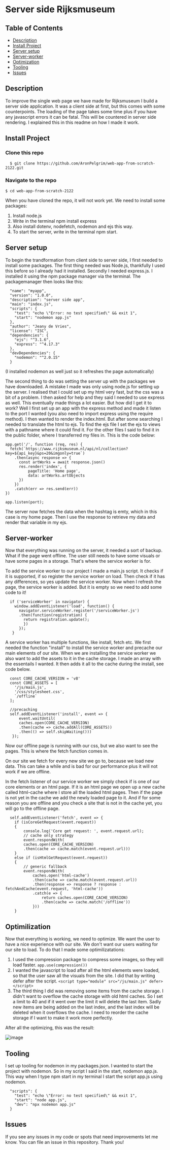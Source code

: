 # Server side Rijksmuseum

## Table of Contents
- [Description](#description)
- [Install Project](#Install)
- [Server setup](#Server)
- [Server-worker](#Server-worker)
- [Optimization](#Optimization)
- [Tooling](#Tooling)
- [Issues](#Issues)

## Description
To improve the single web page we have made for Rijksmuseum I build a server side application. It was a client side at first, but this comes with some counterpoints. The loading of the page takes some time plus if you have any javascript errors it can be fatal. This will be countered in server side rendering. I explained this in this readme on how I made it work. 

## Install Project <a name="Install">
### Clone this repo
```
  $ git clone https://github.com/AronPelgrim/web-app-from-scratch-2122.git
```

### Navigate to the repo
```
$ cd web-app-from-scratch-2122
```
  
When you have cloned the repo, it will not work yet. We need to install some packages:
  1. Install node.js
  2. Write in the terminal npm install express
  3. Also install dotenv, nodefetch, nodemon and ejs this way.
  4. To start the server, write in the terminal npm start.
  
  
## Server setup <a name="Server">
To begin the trandformation from client side to server side, I first needed to install some packages. The first thing needed was Node.js, thankfully I used this before so I already had it installed. Secondly I needed express.js. I installed it using the npm package manager via the terminal. The packagemanager then looks like this:
  
  ```
    "name": "myapp",
    "version": "1.0.0",
    "description": "server side app",
    "main": "index.js",
    "scripts": {
      "test": "echo \"Error: no test specified\" && exit 1",
      "start": "nodemon app.js"
    },
    "author": "Jeany de Vries",
    "license": "ISC",
    "dependencies": {
      "ejs": "^3.1.6",
      "express": "^4.17.3"
    },
    "devDependencies": {
      "nodemon": "^2.0.15"
    }
  ```
  
  (I installed nodemon as well just so it refreshes the page automatically)
  
The second thing to do was setting the server up with the packages we have downloaded. A mistake I made was only using node.js for setting up the server. I realised  that I could set up my html very fast, but the css was a bit of a problem. I then asked for help and they said I needed to use express as well. This eventually made things a lot easier. But how did I get it to work? Well I first set up an app with the express method and made it listen to the port I wanted (you also need to import express using the require method). I then wanted to render the index.html. But after some searching I needed to translate the html to ejs. To find the ejs file I set the ejs to views with a pathname where it could find it. For the other files I said to find it in the public folder, where I transferred my files in. This is the code below:
  
  
  ```
  app.get('/', function (req, res) {
    fetch(`https://www.rijksmuseum.nl/api/nl/collection?key=${api_key}&ps=20&imgonly=true`)
      .then(async response => {
        const artWorks = await response.json()
        res.render('index', {
            pageTitle: 'Home page', 
            data: artWorks.artObjects
        })
      })
      .catch(err => res.send(err))
  })

  app.listen(port);
  ```
  
  
The server now fetches the data when the hashtag is emty, which in this case is my home page. Then I use the response to retrieve my data and render that variable in my ejs. 
   
## Server-worker <a name="Server-worker">
Now that everything was running on the server, it needed a sort of backup. What if the page went offline. The user still needs to have some visuals or have some pages in a storage. That's where the service worker is for. 

To add the service worker to our project I made a main.js script. It checks if it is supported, if so register the service worker on load. Then check if it has any differences, so yes update the service worker. Now when I refresh the page, the service worker is added. But it is empty so we need to add some code to it!

```
  if ('serviceWorker' in navigator) {
    window.addEventListener('load', function() {
      navigator.serviceWorker.register('/serviceWorker.js')
      .then(function(registration) {
        return registration.update();
        })
      });
   }
```
  
A service worker has multiple functions, like install, fetch etc. 
We first needed the function "install" to install the service worker and precache our main elements of our site. 
When we are installing the service worker we also want to add the assets to it in the cache storage. I made an array with the essentails I wanted. It then adds it all to the cache during the install, see code below. 
  
```
  const CORE_CACHE_VERSION = 'v8'
  const CORE_ASSETS = [
    '/js/main.js',
    '/css/stylesheet.css',
    `/offline`
  ];

  //precaching
  self.addEventListener('install', event => {
      event.waitUntil(
      caches.open(CORE_CACHE_VERSION)
      .then(cache => cache.addAll(CORE_ASSETS))
      .then(() => self.skipWaiting()))
   });
```
  
Now our offline page is running with our css, but we also want to see the pages. This is where the fetch function comes in.
  
On our site we fetch for every new site we go to, because we load new data. This can take a while and is bad for our performance plus it will not work if we are offline. 
  
In the fetch listener of our service worker we simply check if is one of our core elements or an html page. If it is an html page we open up a new cache called html-cache where I store all the loaded html pages. Then if the page is not yet in the cache we add the newly loaded page to it. And if for some reason you are offline and you check a site that is not in the cache yet, you will go to the offline page. 
  
```
  self.addEventListener('fetch', event => {
    if (isCoreGetRequest(event.request)) 
    {
        console.log('Core get request: ', event.request.url);
        // cache only strategy
        event.respondWith(
        caches.open(CORE_CACHE_VERSION)
        .then(cache => cache.match(event.request.url)))
    } 
    else if (isHtmlGetRequest(event.request)) 
    {
        // generic fallback
        event.respondWith(
            caches.open('html-cache')
            .then(cache => cache.match(event.request.url))
            .then(response => response ? response : fetchAndCache(event.request, 'html-cache'))
            .catch(e => {
                return caches.open(CORE_CACHE_VERSION)
                .then(cache => cache.match('/offline'))
            }))
    }
```
  
## Optimilization  <a name="Optimization">
Now that everything is working, we need to optimize. We want the user to have a nice experience with our site. We don't want our users waiting for our site to load. To do that I made some optimilizatations:
1. I used the compression package to compress some images, so they will load faster.
    ```app.use(compression())```
2. I wanted the javascript to load after all the html elements were loaded, so that the user saw all the visuals from the site. I did that by writing defer after the       script. ```<script type="module" src="/js/main.js" defer></script>```
3. The third thing I did was removing some items from the cache storage. I didn't want to overflow the cache storage with old html caches. So I set a limit to 40 and if it went over the limit it will delete the last item. Sadly new items are being added on the last index, and the last index will be deleted when it overflows the cache. I need to reorder the cache storage if I want to make it work more perfectly. 

After all the optimizing, this was the result: 
  
![image](https://user-images.githubusercontent.com/44086608/161755517-13b1e658-d32b-45d9-b2ce-7918fef2421d.png)


## Tooling <a name="Tooling">
I set up tooling for nodemon in my packages.json. I wanted to start the project with nodemon. So in my script I said in the start, nodemon app.js. This way when I type npm start in my terminal I start the script app.js using nodemon. 
  
```
  "scripts": {
    "test": "echo \"Error: no test specified\" && exit 1",
    "start": "node app.js",
    "dev": "npx nodemon app.js"
  }
```
  
## Issues <a name="Issues">
If you see any issues in my code or spots that need improvements let me know. You can file an issue in this repository. Thank you!
